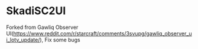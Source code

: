 # SkadiSC2UI
Forked from Gawliq Observer UI(https://www.reddit.com/r/starcraft/comments/3svupg/gawliq_observer_ui_lotv_update/), Fix some bugs
